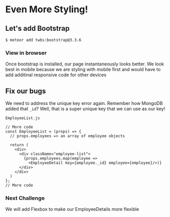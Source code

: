 # Even More Styling!

## Let's add Bootstrap
`$ meteor add twbs:bootstrap@3.3.6`

### View in browser
Once bootstrap is installed, our page instantaneously looks better. We look best in mobile because we are styling with mobile first and would have to add additinal responsive code for other devices

## Fix our bugs
We need to address the unique key error again. Remember how MongoDB added that `_id`? Well, that is a super unique key that we can use as our key!

`EmployeeList.js`

```
// More code
const EmployeeList = (props) => {
  // props.employees => an array of employee objects

  return (
    <div>
      <div className="employee-list">
        {props.employees.map(employee =>
          <EmployeeDetail key={employee._id} employee={employee}/>)}
      </div>
    </div>
  )
};
// More code
```

### Next Challenge
We will add Flexbox to make our EmployeeDetails more flexible
